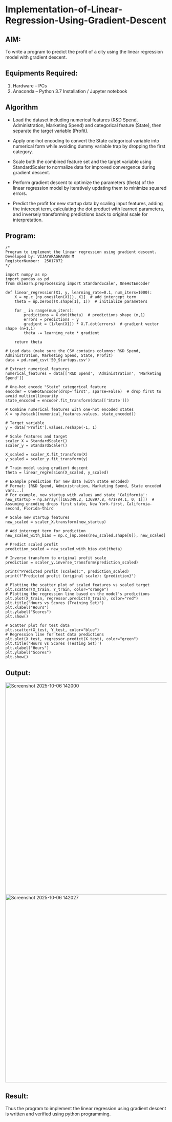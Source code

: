 # Implementation-of-Linear-Regression-Using-Gradient-Descent

## AIM:
To write a program to predict the profit of a city using the linear regression model with gradient descent.

## Equipments Required:
1. Hardware – PCs
2. Anaconda – Python 3.7 Installation / Jupyter notebook

## Algorithm

- Load the dataset including numerical features (R&D Spend, Administration, Marketing Spend) and categorical feature (State), then separate the target variable (Profit).

- Apply one-hot encoding to convert the State categorical variable into numerical form while avoiding dummy variable trap by dropping the first category.

- Scale both the combined feature set and the target variable using StandardScaler to normalize data for improved convergence during gradient descent.

- Perform gradient descent to optimize the parameters (theta) of the linear regression model by iteratively updating them to minimize squared errors.

- Predict the profit for new startup data by scaling input features, adding the intercept term, calculating the dot product with learned parameters, and inversely transforming predictions back to original scale for interpretation. 

## Program:
```
/*
Program to implement the linear regression using gradient descent.
Developed by: VIJAYARAGHAVAN M
RegisterNumber:  25017872
*/

import numpy as np
import pandas as pd
from sklearn.preprocessing import StandardScaler, OneHotEncoder

def linear_regression(X1, y, learning_rate=0.1, num_iters=1000):
    X = np.c_[np.ones(len(X1)), X1]  # add intercept term
    theta = np.zeros((X.shape[1], 1))  # initialize parameters
    
    for _ in range(num_iters):
        predictions = X.dot(theta)  # predictions shape (m,1)
        errors = predictions - y
        gradient = (1/len(X1)) * X.T.dot(errors)  # gradient vector shape (n+1,1)
        theta -= learning_rate * gradient
        
    return theta

# Load data (make sure the CSV contains columns: R&D Spend, Administration, Marketing Spend, State, Profit)
data = pd.read_csv('50_Startups.csv')

# Extract numerical features
numerical_features = data[['R&D Spend', 'Administration', 'Marketing Spend']]

# One-hot encode "State" categorical feature
encoder = OneHotEncoder(drop='first', sparse=False)  # drop first to avoid multicollinearity
state_encoded = encoder.fit_transform(data[['State']])

# Combine numerical features with one-hot encoded states
X = np.hstack((numerical_features.values, state_encoded))

# Target variable
y = data['Profit'].values.reshape(-1, 1)

# Scale features and target
scaler_X = StandardScaler()
scaler_y = StandardScaler()

X_scaled = scaler_X.fit_transform(X)
y_scaled = scaler_y.fit_transform(y)

# Train model using gradient descent
theta = linear_regression(X_scaled, y_scaled)

# Example prediction for new data (with state encoded)
# Format: [R&D Spend, Administration, Marketing Spend, State encoded vars...]
# For example, new startup with values and state 'California':
new_startup = np.array([[165349.2, 136897.8, 471784.1, 0, 1]])  # Assuming encoding drops first state, New York-first, California-second, Florida-third

# Scale new startup features
new_scaled = scaler_X.transform(new_startup)

# Add intercept term for prediction
new_scaled_with_bias = np.c_[np.ones(new_scaled.shape[0]), new_scaled]

# Predict scaled profit
prediction_scaled = new_scaled_with_bias.dot(theta)

# Inverse transform to original profit scale
prediction = scaler_y.inverse_transform(prediction_scaled)

print("Predicted profit (scaled):", prediction_scaled)
print(f"Predicted profit (original scale): {prediction}")

# Plotting the scatter plot of scaled features vs scaled target
plt.scatter(X_train, Y_train, color="orange")
# Plotting the regression line based on the model's predictions
plt.plot(X_train, regressor.predict(X_train), color="red")
plt.title("Hours vs Scores (Training Set)")
plt.xlabel("Hours")
plt.ylabel("Scores")
plt.show()

# Scatter plot for test data
plt.scatter(X_test, Y_test, color="blue")
# Regression line for test data predictions
plt.plot(X_test, regressor.predict(X_test), color="green")
plt.title('Hours vs Scores (Testing Set)')
plt.xlabel("Hours")
plt.ylabel("Scores")
plt.show()

```

## Output:


<img width="1305" height="659" alt="Screenshot 2025-10-06 142000" src="https://github.com/user-attachments/assets/2f3c0706-52e7-4e1c-a0d4-899928cad5ae" />
<img width="1096" height="586" alt="Screenshot 2025-10-06 142027" src="https://github.com/user-attachments/assets/88958424-2482-4a06-8192-610b78716888" />




## Result:
Thus the program to implement the linear regression using gradient descent is written and verified using python programming.
